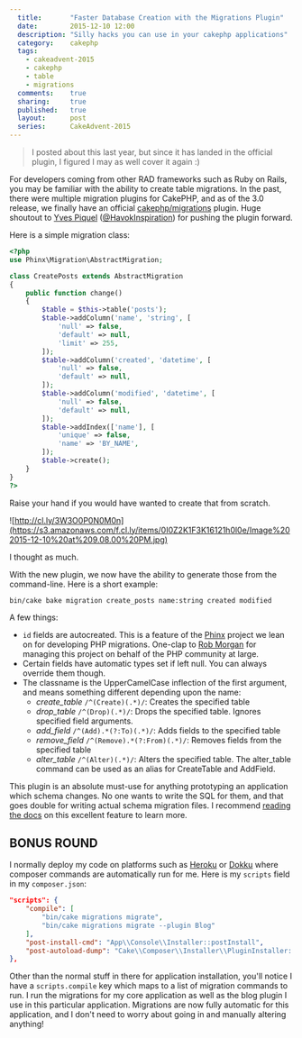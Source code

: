 ```yaml
---
  title:       "Faster Database Creation with the Migrations Plugin"
  date:        2015-12-10 12:00
  description: "Silly hacks you can use in your cakephp applications"
  category:    cakephp
  tags:
    - cakeadvent-2015
    - cakephp
    - table
    - migrations
  comments:    true
  sharing:     true
  published:   true
  layout:      post
  series:      CakeAdvent-2015
---
```


> I posted about this last year, but since it has landed in the official plugin, I figured I may as well cover it again :)

For developers coming from other RAD frameworks such as Ruby on Rails, you may be familiar with the ability to create table migrations. In the past, there were multiple migration plugins for CakePHP, and as of the 3.0 release, we finally have an official [cakephp/migrations](https://github.com/cakephp/migrations) plugin. Huge shoutout to [Yves Piquel](http://www.havokinspiration.fr/en/) ([@HavokInspiration](https://github.com/HavokInspiration)) for pushing the plugin forward.

Here is a simple migration class:

```php
<?php
use Phinx\Migration\AbstractMigration;

class CreatePosts extends AbstractMigration
{
    public function change()
    {
        $table = $this->table('posts');
        $table->addColumn('name', 'string', [
            'null' => false,
            'default' => null,
            'limit' => 255,
        ]);
        $table->addColumn('created', 'datetime', [
            'null' => false,
            'default' => null,
        ]);
        $table->addColumn('modified', 'datetime', [
            'null' => false,
            'default' => null,
        ]);
        $table->addIndex(['name'], [
            'unique' => false,
            'name' => 'BY_NAME',
        ]);
        $table->create();
    }
}
?>
```

Raise your hand if you would have wanted to create that from scratch.

![http://cl.ly/3W3O0P0N0M0n](https://s3.amazonaws.com/f.cl.ly/items/0I0Z2K1F3K16121h0l0e/Image%202015-12-10%20at%209.08.00%20PM.jpg)

I thought as much.

With the new plugin, we now have the ability to generate those from the command-line. Here is a short example:

```shell
bin/cake bake migration create_posts name:string created modified
```

A few things:

- `id` fields are autocreated. This is a feature of the [Phinx](https://phinx.org/) project we lean on for developing PHP migrations. One-clap to [Rob Morgan](http://robmorgan.id.au/) for managing this project on behalf of the PHP community at large.
- Certain fields have automatic types set if left null. You can always override them though.
- The classname is the UpperCamelCase inflection of the first argument, and means something different depending upon the name:
  - _create_table_ `/^(Create)(.*)/`: Creates the specified table
  - _drop_table_ `/^(Drop)(.*)/`: Drops the specified table. Ignores specified field arguments.
  - _add_field_ `/^(Add).*(?:To)(.*)/`: Adds fields to the specified table
  - _remove_field_ `/^(Remove).*(?:From)(.*)/`: Removes fields from the specified table
  - _alter_table_ `/^(Alter)(.*)/`: Alters the specified table. The alter_table command can be used as an alias for CreateTable and AddField.

This plugin is an absolute must-use for anything prototyping an application which schema changes. No one wants to write the SQL for them, and that goes double for writing actual schema migration files. I recommend [reading the docs](https://github.com/cakephp/migrations#generating-migrations-from-the-cli) on this excellent feature to learn more.

## BONUS ROUND

I normally deploy my code on platforms such as [Heroku](https://www.heroku.com/) or [Dokku](http://dokku.viewdocs.io/dokku/) where composer commands are automatically run for me. Here is my `scripts` field in my `composer.json`:

```json
"scripts": {
    "compile": [
        "bin/cake migrations migrate",
        "bin/cake migrations migrate --plugin Blog"
    ],
    "post-install-cmd": "App\\Console\\Installer::postInstall",
    "post-autoload-dump": "Cake\\Composer\\Installer\\PluginInstaller::postAutoloadDump"
},
```

Other than the normal stuff in there for application installation, you'll notice I have a `scripts.compile` key which maps to a list of migration commands to run. I run the migrations for my core application as well as the blog plugin I use in this particular application. Migrations are now fully automatic for this application, and I don't need to worry about going in and manually altering anything!
